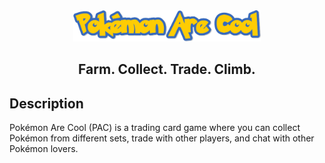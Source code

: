 <div align="center">
    <img src="./assets/logo.png" alt="Pokémon Are Cool logo" width=300 />
    <h2>Farm. Collect. Trade. Climb.</h2>
</div>
<h2>Description</h2>
<p>Pokémon Are Cool (PAC) is a trading card game where you can collect Pokémon from different sets, trade with other players, and chat with other Pokémon lovers.</p>